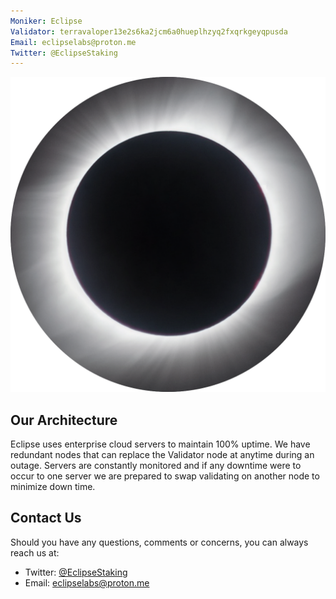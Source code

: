 ```yaml
---
Moniker: Eclipse
Validator: terravaloper13e2s6ka2jcm6a0hueplhzyq2fxqrkgeyqpusda
Email: eclipselabs@proton.me
Twitter: @EclipseStaking
---
```


![Eclipse](eclipse.png)

## Our Architecture
Eclipse uses enterprise cloud servers to maintain 100% uptime. We have redundant nodes that can replace the Validator node at anytime during an outage. Servers are constantly monitored and if any downtime were to occur to one server we are prepared to swap validating on another node to minimize down time.

## Contact Us

Should you have any questions, comments or concerns, you can always reach 
us at:

- Twitter: [@EclipseStaking](https://twitter.com/EclipseStaking)
- Email: eclipselabs@proton.me
